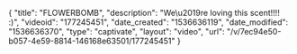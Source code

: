 {
    "title": "FLOWERBOMB",
    "description": "We\u2019re loving this scent!!!! :)",
    "videoid": "177245451",
    "date_created": "1536636119",
    "date_modified": "1536636370",
    "type": "captivate",
    "layout": "video",
    "url": "\/v\/7ec94e50-b057-4e59-8814-146168e63501\/177245451"
}